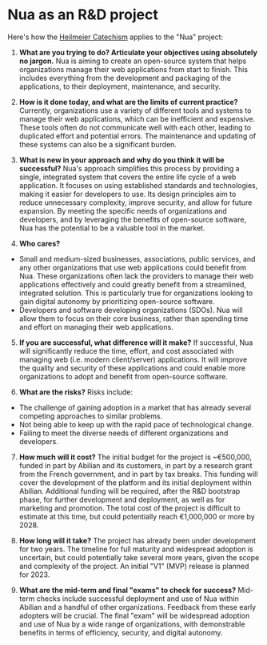 # Nua as an R&D project

Here's how the [Heilmeier Catechism](https://lab.abilian.com/Business/R%26D%20and%20Innovation/The%20Heilmeier%20Catechism/) applies to the "Nua" project:

1. **What are you trying to do? Articulate your objectives using absolutely no jargon.**
Nua is aiming to create an open-source system that helps organizations manage their web applications from start to finish. This includes everything from the development and packaging of the applications, to their deployment, maintenance, and security.

2. **How is it done today, and what are the limits of current practice?**
Currently, organizations use a variety of different tools and systems to manage their web applications, which can be inefficient and expensive. These tools often do not communicate well with each other, leading to duplicated effort and potential errors. The maintenance and updating of these systems can also be a significant burden.

3. **What is new in your approach and why do you think it will be successful?**
Nua's approach simplifies this process by providing a single, integrated system that covers the entire life cycle of a web application. It focuses on using established standards and technologies, making it easier for developers to use. Its design principles aim to reduce unnecessary complexity, improve security, and allow for future expansion. By meeting the specific needs of organizations and developers, and by leveraging the benefits of open-source software, Nua has the potential to be a valuable tool in the market.

4. **Who cares?**
- Small and medium-sized businesses, associations, public services, and any other organizations that use web applications could benefit from Nua. These organizations often lack the providers to manage their web applications effectively and could greatly benefit from a streamlined, integrated solution. This is particularly true for organizations looking to gain digital autonomy by prioritizing open-source software.
- Developers and software developing organizations (SDOs). Nua will allow them to focus on their core business, rather than spending time and effort on managing their web applications.

5. **If you are successful, what difference will it make?**
If successful, Nua will significantly reduce the time, effort, and cost associated with managing web (i.e. modern client/server) applications. It will improve the quality and security of these applications and could enable more organizations to adopt and benefit from open-source software.

6. **What are the risks?**
Risks include:
- The challenge of gaining adoption in a market that has already several competing approaches to similar problems.
- Not being able to keep up with the rapid pace of technological change.
- Failing to meet the diverse needs of different organizations and developers.

7. **How much will it cost?**
The initial budget for the project is ~€500,000, funded in part by Abilian and its customers, in part by a research grant from the French government, and in part by tax breaks. This funding will cover the development of the platform and its initial deployment within Abilian. Additional funding will be required, after the R&D bootstrap phase, for further development and deployment, as well as for marketing and promotion. The total cost of the project is difficult to estimate at this time, but could potentially reach €1,000,000 or more by 2028.

8. **How long will it take?**
The project has already been under development for two years. The timeline for full maturity and widespread adoption is uncertain, but could potentially take several more years, given the scope and complexity of the project. An initial "V1" (MVP) release is planned for 2023.

9. **What are the mid-term and final "exams" to check for success?**
Mid-term checks include successful deployment and use of Nua within Abilian and a handful of other organizations. Feedback from these early adopters will be crucial.
The final "exam" will be widespread adoption and use of Nua by a wide range of organizations, with demonstrable benefits in terms of efficiency, security, and digital autonomy.
